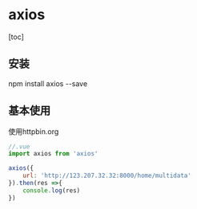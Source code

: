 # axios

[toc]

## 安装

npm install axios --save



## 基本使用

使用httpbin.org

```js
//.vue
import axios from 'axios'

axios({
    url: 'http://123.207.32.32:8000/home/multidata'
}).then(res =>{
    console.log(res)
})
```



## 